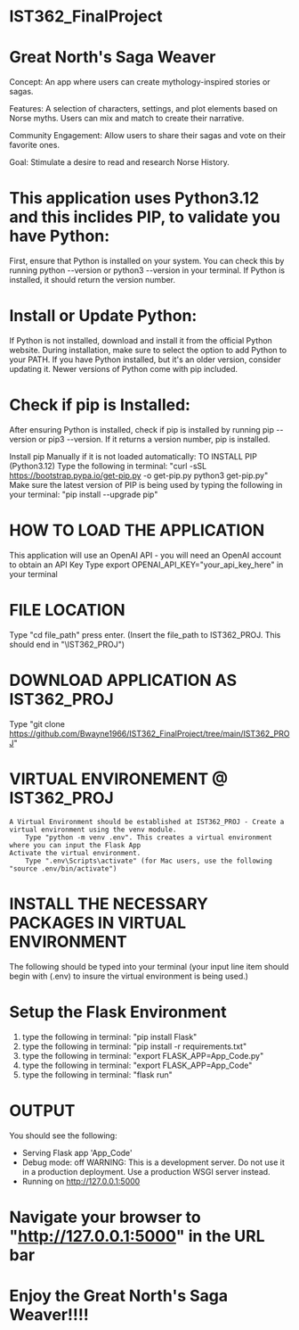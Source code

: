 # IST362_FinalProject
# Great North's Saga Weaver

Concept: An app where users can create mythology-inspired stories or sagas.

Features: A selection of characters, settings, and plot elements based on Norse 
myths. Users can mix and match to create their narrative.

Community Engagement: Allow users to share their sagas and vote on their favorite ones.

Goal: Stimulate a desire to read and research Norse History.

# This application uses Python3.12 and this inclides PIP, to validate you have Python:

First, ensure that Python is installed on your system. You can check this by running python --version or python3 --version in your terminal. 
If Python is installed, it should return the version number.

# Install or Update Python:

If Python is not installed, download and install it from the official Python website. During installation, make sure to select the option to add Python to your PATH.
If you have Python installed, but it's an older version, consider updating it. Newer versions of Python come with pip included.

# Check if pip is Installed:

After ensuring Python is installed, check if pip is installed by running pip --version or pip3 --version. If it returns a version number, pip is installed.

Install pip Manually if it is not loaded automatically:
TO INSTALL PIP (Python3.12)
	Type the following in terminal: "curl -sSL https://bootstrap.pypa.io/get-pip.py -o get-pip.py
	python3 get-pip.py"
 Make sure the latest version of PIP is being used by typing the following in your terminal: "pip install --upgrade pip"

# HOW TO LOAD THE APPLICATION
This application will use an OpenAI API - you will need an OpenAI account to obtain an API Key 
    Type export OPENAI_API_KEY="your_api_key_here" in your terminal
    
# FILE LOCATION
Type "cd file_path" press enter. (Insert the file_path to IST362_PROJ. This should end in "\IST362_PROJ")

# DOWNLOAD APPLICATION AS IST362_PROJ
  Type "git clone https://github.com/Bwayne1966/IST362_FinalProject/tree/main/IST362_PROJ"
    
# VIRTUAL ENVIRONEMENT @ IST362_PROJ 
    A Virtual Environment should be established at IST362_PROJ - Create a virtual environment using the venv module.
        Type "python -m venv .env". This creates a virtual environment where you can input the Flask App
    Activate the virtual environment.
        Type ".env\Scripts\activate" (for Mac users, use the following "source .env/bin/activate")

# INSTALL THE NECESSARY PACKAGES IN VIRTUAL ENVIRONMENT
The following should be typed into your terminal (your input line item should begin with (.env) to insure the virtual environment is being used.)

# Setup the Flask Environment
1. type the following in terminal: "pip install Flask"
2. type the following in terminal: "pip install -r requirements.txt"
3. type the following in terminal: "export FLASK_APP=App_Code.py"
4. type the following in terminal: "export FLASK_APP=App_Code"
5. type the following in terminal: "flask run"

# OUTPUT
You should see the following:
 * Serving Flask app 'App_Code'
 * Debug mode: off
WARNING: This is a development server. Do not use it in a production deployment. Use a production WSGI server instead.
 * Running on http://127.0.0.1:5000
# Navigate your browser to "http://127.0.0.1:5000" in the URL bar
# Enjoy the Great North's Saga Weaver!!!! 



